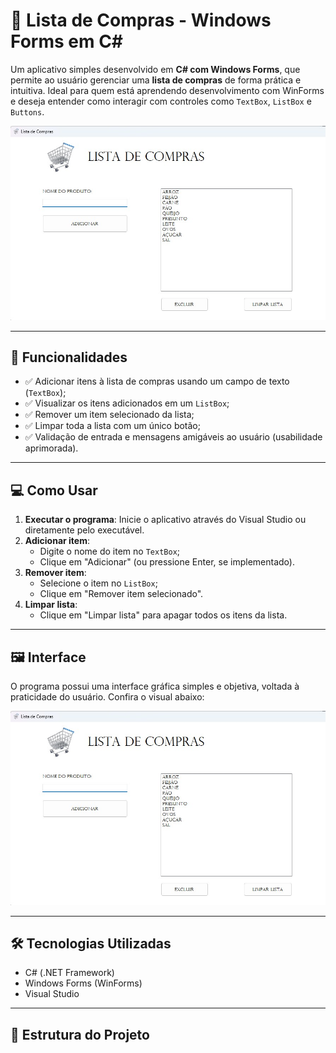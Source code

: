 # 🛒 Lista de Compras - Windows Forms em C#

Um aplicativo simples desenvolvido em **C# com Windows Forms**, que permite ao usuário gerenciar uma **lista de compras** de forma prática e intuitiva. Ideal para quem está aprendendo desenvolvimento com WinForms e deseja entender como interagir com controles como `TextBox`, `ListBox` e `Buttons`.

![Print do Programa](print.jpg)

---

## 🧰 Funcionalidades

- ✅ Adicionar itens à lista de compras usando um campo de texto (`TextBox`);
- ✅ Visualizar os itens adicionados em um `ListBox`;
- ✅ Remover um item selecionado da lista;
- ✅ Limpar toda a lista com um único botão;
- ✅ Validação de entrada e mensagens amigáveis ao usuário (usabilidade aprimorada).

---

## 💻 Como Usar

1. **Executar o programa**: Inicie o aplicativo através do Visual Studio ou diretamente pelo executável.
2. **Adicionar item**:
   - Digite o nome do item no `TextBox`;
   - Clique em "Adicionar" (ou pressione Enter, se implementado).
3. **Remover item**:
   - Selecione o item no `ListBox`;
   - Clique em "Remover item selecionado".
4. **Limpar lista**:
   - Clique em "Limpar lista" para apagar todos os itens da lista.

---

## 🖼️ Interface

O programa possui uma interface gráfica simples e objetiva, voltada à praticidade do usuário. Confira o visual abaixo:

![Print do Programa](print.jpg)

---

## 🛠️ Tecnologias Utilizadas

- C# (.NET Framework)
- Windows Forms (WinForms)
- Visual Studio

---

## 📁 Estrutura do Projeto

